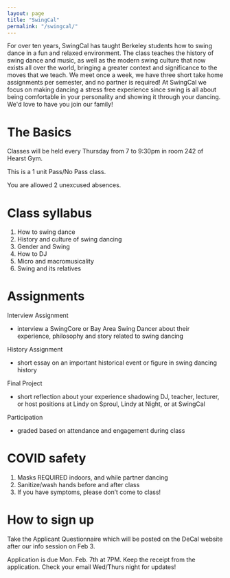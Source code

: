 ```yaml
---
layout: page
title: "SwingCal"
permalink: "/swingcal/"
---
```


For over ten years, SwingCal has taught Berkeley students how to swing dance in a fun and relaxed environment. The class teaches the history of swing dance and music, as well as the modern swing culture that now exists all over the world, bringing a greater context and significance to the moves that we teach. We meet once a week, we have three short take home assignments per semester, and no partner is required! At SwingCal we focus on making dancing a stress free experience since swing is all about being comfortable in your personality and showing it through your dancing. We'd love to have you join our family!


# The Basics 

Classes will be held every Thursday from 7 to 9:30pm in room 242 of Hearst Gym. 


This is a 1 unit Pass/No Pass class. 


You are allowed 2 unexcused absences.


# Class syllabus 

1. How to swing dance
2. History and culture of swing dancing 
3. Gender and Swing
4. How to DJ
5. Micro and macromusicality
6. Swing and its relatives


# Assignments 

Interview Assignment 
- interview a SwingCore or Bay Area Swing Dancer about their experience, philosophy and story related to swing dancing

History Assignment
- short essay on an important historical event or figure in swing dancing history

Final Project
- short reflection about your experience shadowing DJ, teacher, lecturer, or host positions at Lindy on Sproul, Lindy at Night, or at SwingCal

Participation
- graded based on attendance and engagement during class



# COVID safety

1. Masks REQUIRED indoors, and while partner dancing
2. Sanitize/wash hands before and after class
3. If you have symptoms, please don’t come to class!


# How to sign up 

Take the Applicant Questionnaire which will be posted on the DeCal website after our info session on Feb 3.


Application is due Mon. Feb. 7th at 7PM. Keep the receipt from the application. Check your email Wed/Thurs night for updates!








